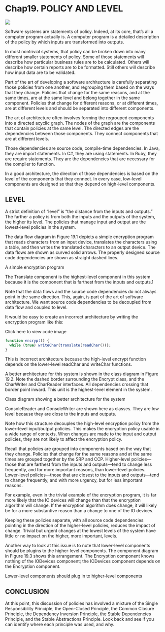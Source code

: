 # Chap19. POLICY AND LEVEL

![](./un/CH-UN19.jpg)

Software systems are statements of policy. Indeed, at its core, that’s all a computer program actually is. A computer program is a detailed description of the policy by which inputs are transformed into outputs.

In most nontrivial systems, that policy can be broken down into many different smaller statements of policy. Some of those statements will describe how particular business rules are to be calculated. Others will describe how certain reports are to be formatted. Still others will describe how input data are to be validated.

Part of the art of developing a software architecture is carefully separating those policies from one another, and regrouping them based on the ways that they change. Policies that change for the same reasons, and at the same times, are at the same level and belong together in the same component. Policies that change for different reasons, or at different times, are at different levels and should be separated into different components.

The art of architecture often involves forming the regrouped components into a directed acyclic graph. The nodes of the graph are the components that contain policies at the same level. The directed edges are the dependencies between those components. They connect components that are at different levels.

Those dependencies are source code, compile-time dependencies. In Java, they are import statements. In C#, they are using statements. In Ruby, they are require statements. They are the dependencies that are necessary for the compiler to function.

In a good architecture, the direction of those dependencies is based on the level of the components that they connect. In every case, low-level components are designed so that they depend on high-level components.

## LEVEL

A strict definition of “level” is “the distance from the inputs and outputs.” The farther a policy is from both the inputs and the outputs of the system, the higher its level. The policies that manage input and output are the lowest-level policies in the system.

The data flow diagram in Figure 19.1 depicts a simple encryption program that reads characters from an input device, translates the characters using a table, and then writes the translated characters to an output device. The data flows are shown as curved solid arrows. The properly designed source code dependencies are shown as straight dashed lines.

<Figures figure="19-1">A simple encryption program</Figures>

The Translate component is the highest-level component in this system because it is the component that is farthest from the inputs and outputs.1

Note that the data flows and the source code dependencies do not always point in the same direction. This, again, is part of the art of software architecture. We want source code dependencies to be decoupled from data flow and coupled to level.

It would be easy to create an incorrect architecture by writing the encryption program like this:

Click here to view code image

```js
function encrypt() {
  while (true) writeChar(translate(readChar()));
}
```

This is incorrect architecture because the high-level encrypt function depends on the lower-level readChar and writeChar functions.

A better architecture for this system is shown in the class diagram in Figure 19.2. Note the dashed border surrounding the Encrypt class, and the CharWriter and CharReader interfaces. All dependencies crossing that border point inward. This unit is the highest-level element in the system.

<Figures figure="19-2">Class diagram showing a better architecture for the system</Figures>

ConsoleReader and ConsoleWriter are shown here as classes. They are low level because they are close to the inputs and outputs.

Note how this structure decouples the high-level encryption policy from the lower-level input/output policies. This makes the encryption policy usable in a wide range of contexts. When changes are made to the input and output policies, they are not likely to affect the encryption policy.

Recall that policies are grouped into components based on the way that they change. Policies that change for the same reasons and at the same times are grouped together by the SRP and CCP. Higher-level policies—those that are farthest from the inputs and outputs—tend to change less frequently, and for more important reasons, than lower-level policies. Lower-level policies—those that are closest to the inputs and outputs—tend to change frequently, and with more urgency, but for less important reasons.

For example, even in the trivial example of the encryption program, it is far more likely that the IO devices will change than that the encryption algorithm will change. If the encryption algorithm does change, it will likely be for a more substantive reason than a change to one of the IO devices.

Keeping these policies separate, with all source code dependencies pointing in the direction of the higher-level policies, reduces the impact of change. Trivial but urgent changes at the lowest levels of the system have little or no impact on the higher, more important, levels.

Another way to look at this issue is to note that lower-level components should be plugins to the higher-level components. The component diagram in Figure 19.3 shows this arrangement. The Encryption component knows nothing of the IODevices component; the IODevices component depends on the Encryption component.

<Figures figure="19-3">Lower-level components should plug in to higher-level components</Figures>

## CONCLUSION

At this point, this discussion of policies has involved a mixture of the Single Responsibility Principle, the Open-Closed Principle, the Common Closure Principle, the Dependency Inversion Principle, the Stable Dependencies Principle, and the Stable Abstractions Principle. Look back and see if you can identify where each principle was used, and why.
